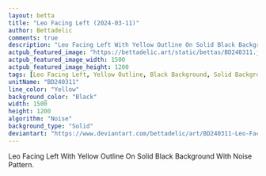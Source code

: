 ```yaml
---
layout: betta
title: "Leo Facing Left (2024-03-11)"
author: Bettadelic
comments: true
description: "Leo Facing Left With Yellow Outline On Solid Black Background With Noise Pattern."
actpub_featured_image: "https://bettadelic.art/static/bettas/BD240311.jpg"
actpub_featured_image_width: 1500
actpub_featured_image_height: 1200
tags: [Leo Facing Left, Yellow Outline, Black Background, Solid Background Pattern, Noise Pattern, March 2024]
unitName: "BD240311"
line_color: "Yellow"
background_color: "Black"
width: 1500
height: 1200
algorithm: "Noise"
background_type: "Solid"
deviantart: "https://www.deviantart.com/bettadelic/art/BD240311-Leo-Facing-Left-2024-03-11-1030504990"
---
```


Leo Facing Left With Yellow Outline On Solid Black Background With Noise Pattern.
